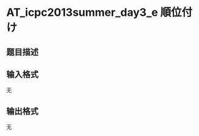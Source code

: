 # AT_icpc2013summer_day3_e 順位付け

## 题目描述

[problemUrl]: https://atcoder.jp/contests/jag2013summer-day3/tasks/icpc2013summer_day3_e

## 输入格式

无

## 输出格式

无